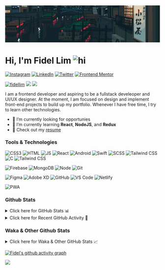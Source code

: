 ![Tokyo Downtown](tokyoDowntown.gif)

# Hi, I'm Fidel Lim <img src="https://user-images.githubusercontent.com/1303154/88677602-1635ba80-d120-11ea-84d8-d263ba5fc3c0.gif" width="28px" alt="hi">

[![Instagram](https://img.shields.io/badge/-Instagram-E4405F?logo=instagram&logoColor=white&style=flat-square)](https://www.instagram.com/_fidel_lim_/)
[![LinkedIn](https://img.shields.io/badge/-LinkedIn-0A66C2?logo=linkedin&style=flat-square)](https://www.linkedin.com/in/fidellim/)
[![Twitter](https://img.shields.io/badge/-Twitter-1DA1F2?logo=twitter&logoColor=white&style=flat-square)](https://twitter.com/fidellim)
[![Frontend Mentor](https://img.shields.io/badge/-Frontend_Mentor-3F54A3?logo=frontendmentor&logoColor=white&style=flat-square)](https://www.frontendmentor.io/profile/fidellim)

[<img src="https://komarev.com/ghpvc/?username=fidellim&label=Profile%20views&color=0e75b6&style=flat-square" alt="fidellim" />](https://github.com/fidellim/fidellim)
[<img src="https://img.shields.io/badge/Email-lim.fidel%40gmail.com-orange?style=flat-square&logo=gmail">](mailto:lim.fidel@gmail.com)
[<img src="https://img.shields.io/badge/Personal%20Site-fidellim--portfolio.netlify.app-red?style=flat-square&logo=safari">](https://fidellim-portfolio.netlify.app/)

I am a frontend developer and aspiring to be a fullstack develeoper and UI/UX designer. At the moment, I am focused on design and implement front-end projects to build up my portfolio. Whenever I have free time, I try to learn other technologies.

- 🔭 I’m currently looking for opportunies
- 🌱 I’m currently learning **React**, **NodeJS**, and **Redux**
- 📝 Check out my [resume](https://drive.google.com/file/d/12o73Dl_-TSjDzTQmxxTFEbZvliw326vH/view?usp=sharing)

### Tools & Technologies

![CSS3](https://img.shields.io/badge/-CSS-157286?logo=css3&style=flat-square)
![HTML](https://img.shields.io/badge/-HTML-E34F26?logo=html5&logoColor=white&style=flat-square)
![JS](https://img.shields.io/badge/-Javascript-F7DF1E?logo=javascript&logoColor=black&logoWidth=25&style=flat-square)
![React](https://img.shields.io/badge/-React-61DAFB?logo=react&logoColor=white&style=flat-square)
![Android](https://img.shields.io/badge/-Android-3DDC84?logo=android&logoColor=black&logoWidth=25&style=flat-square)
![Swift](https://img.shields.io/badge/-Swift-FA7343?logo=swift&logoColor=white&logoWidth=25&style=flat-square)
![SCSS](https://img.shields.io/badge/-SASS-C76494?logo=sass&logoColor=white&logoWidth=25&style=flat-square)
![Tailwind CSS](https://img.shields.io/badge/-Tailwind_CSS-15B3C0?logo=tailwindcss&logoColor=white&logoWidth=25&style=flat-square)
![C](https://custom-icon-badges.herokuapp.com/badge/C-03599C.svg?logo=c-in-hexagon&logoColor=white&style=flat-square)
![Tailwind CSS](https://img.shields.io/badge/-Bash-4EAA25?logo=gnubash&logoColor=white&logoWidth=25&style=flat-square)

![Firebase](https://img.shields.io/badge/-Firebase-F05032?logo=firebase&logoColor=white&style=flat-square)
![MongoDB](https://img.shields.io/badge/-MongoDB-47A248?logo=mongodb&logoColor=white&style=flat-square)
![Node](https://img.shields.io/badge/-NodeJS-F05032?logo=node.js&logoColor=white&style=flat-square)
![Git](https://img.shields.io/badge/-Git-F05032?logo=git&logoColor=white&style=flat-square)

![Figma](https://img.shields.io/badge/-Figma-F24E1E?logo=figma&logoColor=white&style=flat-square)
![Adobe XD](https://img.shields.io/badge/-Adobe%20XD-FF61F6?logo=adobe%20xd&logoColor=black&logoWidth=25&style=flat-square)
![GitHub](https://img.shields.io/badge/-GitHub-181717?logo=github&style=flat-square)
![VS Code](https://img.shields.io/badge/-VS%20Code-007ACC?logo=visual%20studio%20code&style=flat-square)
![Netlify](https://img.shields.io/badge/-Netlify-00C7B7?logo=netlify&logoColor=white&style=flat-square)

![PWA](https://img.shields.io/badge/-PWA-550EBE?logo=pwa&logoColor=white&style=flat-square)

### Github Stats

<details>
	<summary>
		Click here for GitHub Stats 📊
	</summary>
	<br/>

<img src="https://github-readme-stats.vercel.app/api/top-langs/?username=fidellim&layout=compact&langs_count=8&hide=scss,css,html&theme=dracula&border_color=ff4499" alt="fidellim" />
<img src="https://github-readme-stats.vercel.app/api?username=fidellim&show_icons=true&locale=en&theme=tokyonight&hide_border=true" alt="fidellim" />
<img src="https://github-readme-streak-stats.herokuapp.com?user=fidellim&theme=material-palenight&hide_border=true&date_format=M%20j%5B%2C%20Y%5D" alt="fidellim" />

</details>

<details>
	<summary>
		Click here for Recent GitHub Activity 🚴
	</summary>
	<br/>

<!--RECENT_ACTIVITY:start-->
1. 📔 Created new repository [fidellim/Tic-Tac-Toe-Socket-IO](https://github.com/fidellim/Tic-Tac-Toe-Socket-IO)
2. 💪 Opened PR [#273](https://github.com/anmol098/waka-readme-stats/pull/273) in [anmol098/waka-readme-stats](https://github.com/anmol098/waka-readme-stats)
3. 💪 Opened PR [#272](https://github.com/anmol098/waka-readme-stats/pull/272) in [anmol098/waka-readme-stats](https://github.com/anmol098/waka-readme-stats)
4. 🔱 Forked [fidellim/waka-readme-stats](https://github.com/fidellim/waka-readme-stats) from [anmol098/waka-readme-stats](https://github.com/anmol098/waka-readme-stats)
5. 💪 Opened PR [#790](https://github.com/abhisheknaiidu/awesome-github-profile-readme/pull/790) in [abhisheknaiidu/awesome-github-profile-readme](https://github.com/abhisheknaiidu/awesome-github-profile-readme)
6. 🔱 Forked [fidellim/awesome-github-profile-readme](https://github.com/fidellim/awesome-github-profile-readme) from [abhisheknaiidu/awesome-github-profile-readme](https://github.com/abhisheknaiidu/awesome-github-profile-readme)
7. 
8. 
9. 
10. 
<!--RECENT_ACTIVITY:end-->

<!--RECENT_ACTIVITY:last_update-->
Last Updated: Friday, March 18th, 2022, 4:45:39 AM
<!--RECENT_ACTIVITY:last_update_end-->

</details>

### Waka & Other Github Stats

<details>
	<summary>
		Click here for Waka & Other GitHub Stats 📈
	</summary>
	<br/>
	
<!--START_SECTION:waka-->
![Lines of code](https://img.shields.io/badge/From%20Hello%20World%20I%27ve%20Written-493%20Thousand%20lines%20of%20code-blue)

**🐱 My GitHub Data**

> 🏆 305 Contributions in the Year 2022
>
> 📦 165.9 kB Used in GitHub's Storage
>
> 💼 Opted to Hire
>
> 📜 62 Public Repositories
>
> 🔑 0 Private Repositories
>
> **I'm a Night 🦉**

```text
🌞 Morning    65 commits     ██░░░░░░░░░░░░░░░░░░░░░░░   8.59%
🌆 Daytime    202 commits    ██████░░░░░░░░░░░░░░░░░░░   26.68%
🌃 Evening    271 commits    █████████░░░░░░░░░░░░░░░░   35.8%
🌙 Night      219 commits    ███████░░░░░░░░░░░░░░░░░░   28.93%

```

📅 **I'm Most Productive on Monday**

```text
Monday       140 commits    ████░░░░░░░░░░░░░░░░░░░░░   18.49%
Tuesday      84 commits     ██░░░░░░░░░░░░░░░░░░░░░░░   11.1%
Wednesday    80 commits     ██░░░░░░░░░░░░░░░░░░░░░░░   10.57%
Thursday     125 commits    ████░░░░░░░░░░░░░░░░░░░░░   16.51%
Friday       127 commits    ████░░░░░░░░░░░░░░░░░░░░░   16.78%
Saturday     93 commits     ███░░░░░░░░░░░░░░░░░░░░░░   12.29%
Sunday       108 commits    ███░░░░░░░░░░░░░░░░░░░░░░   14.27%

```

📊 **This Week I Spent My Time On**

```text
⌚︎ Time Zone: Asia/Dubai

💬 Programming Languages:
Markdown                 4 hrs 25 mins       ████████████████░░░░░░░░░   64.91%
YAML                     2 hrs 11 mins       ████████░░░░░░░░░░░░░░░░░   32.1%
Makefile                 9 mins              ░░░░░░░░░░░░░░░░░░░░░░░░░   2.33%
C                        2 mins              ░░░░░░░░░░░░░░░░░░░░░░░░░   0.51%
Python                   0 secs              ░░░░░░░░░░░░░░░░░░░░░░░░░   0.08%

🔥 Editors:
VS Code                  6 hrs 48 mins       █████████████████████████   100.0%

🐱‍💻 Projects:
Github fidellim README   5 hrs 1 min         ██████████████████░░░░░░░   73.84%
fidellim_readme          52 mins             ███░░░░░░░░░░░░░░░░░░░░░░   12.93%
awesome-github-profile-re21 mins             █░░░░░░░░░░░░░░░░░░░░░░░░   5.22%
waka-readme-stats        21 mins             █░░░░░░░░░░░░░░░░░░░░░░░░   5.17%
42-minitalk              8 mins              ░░░░░░░░░░░░░░░░░░░░░░░░░   1.97%

💻 Operating System:
Windows                  5 hrs 44 mins       █████████████████████░░░░   84.23%
Mac                      1 hr 4 mins         ████░░░░░░░░░░░░░░░░░░░░░   15.77%

```

**I Mostly Code in SCSS**

```text
SCSS                     15 repos            ███████░░░░░░░░░░░░░░░░░░   31.25%
HTML                     10 repos            █████░░░░░░░░░░░░░░░░░░░░   20.83%
JavaScript               8 repos             ████░░░░░░░░░░░░░░░░░░░░░   16.67%
CSS                      7 repos             ███░░░░░░░░░░░░░░░░░░░░░░   14.58%
C                        4 repos             ██░░░░░░░░░░░░░░░░░░░░░░░   8.33%

```

Last Updated on 17/03/2022 18:29:18 UTC

<!--END_SECTION:waka-->

</details>

[![Fidel's github activity graph](https://activity-graph.herokuapp.com/graph?username=fidellim&theme=material-palenight&hide_border=true)](https://github.com/ashutosh00710/github-readme-activity-graph)

<img src="https://capsule-render.vercel.app/api?type=waving&color=gradient&height=80&section=footer"/>

<!-- https://github.com/JaeSeoKim/badge42 -->
<!-- <details>
<summary>
<img src="https://img.shields.io/badge/-Abu_Dhabi-000000?logo=42&style=flat-square">
</summary>

<img src="https://badge42.herokuapp.com/api/stats/flim?privacyEmail=true">
<img src="https://badge42.herokuapp.com/api/stats/flim?cursus=C%20Piscine&privacyEmail=true">

</details>
-->
